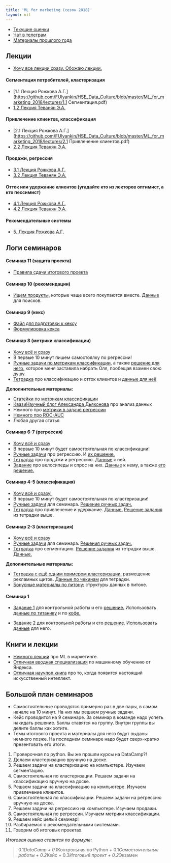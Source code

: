 ```yaml
---
title: 'ML for marketing (сезон 2018)'
layout: nil
---
```


* [Текущие оценки](https://docs.google.com/spreadsheets/d/1pj3_i_Y4NrEXeones3O9kRg0MK2OETqcV2REaXadVPM/edit?usp=sharing)
* [Чат в телеграм](https://t.me/joinchat/B2EhSBCNsbeTKFYbUkMsBA)
* [Материалы прошлого года](https://github.com/FUlyankin/HSE_Data_Culture/blob/master/docs/index_intro_2017.Rmd)




## Лекции

* [Хочу все лекции сразу. Обожаю лекции.](https://github.com/FUlyankin/HSE_Data_Culture/raw/master/ML_for_marketing_2018/lectures.zip)

#### Сегментация потребителей, кластеризация
* [1.1 Лекция Рожкова А.Г.](https://github.com/FUlyankin/HSE_Data_Culture/blob/master/ML_for_marketing_2018/lectures/1.1 Сегментация.pdf)
* [1.2 Лекция Теванян Э.А.](https://github.com/FUlyankin/HSE_Data_Culture/blob/master/ML_for_marketing_2018/lectures/1.2%20Сегментация%20потребителей.%20Кластеризация.pdf)

#### Привлечение клиентов, классификация
* [2.1 Лекция Рожкова А.Г.](https://github.com/FUlyankin/HSE_Data_Culture/blob/master/ML_for_marketing_2018/lectures/2.1 Привлечение клиентов.pdf)
* [2.2 Лекция Теванян Э.А.](https://github.com/FUlyankin/HSE_Data_Culture/blob/master/ML_for_marketing_2018/lectures/2.2%20Привлечение_клиентов_Классификация.pdf)

#### Продажи, регрессия
* [3.1 Лекция Рожкова А.Г.](https://github.com/FUlyankin/HSE_Data_Culture/blob/master/ML_for_marketing_2018/lectures/3.1%20Продажи_CS%26US.pdf)
* [3.2 Лекция Теванян Э.А.](https://github.com/FUlyankin/HSE_Data_Culture/blob/master/ML_for_marketing_2018/lectures/3.2%20Продажи.%20Регрессия.pdf)


#### Отток или удержание клиентов (угадайте кто из лекторов оптимист, а кто пессимист)
* [4.1 Лекция Рожкова А.Г.](https://github.com/FUlyankin/HSE_Data_Culture/blob/master/ML_for_marketing_2018/lectures/4.1%20Удержание%20клиентов.pdf)
* [4.2 Лекция Теванян Э.А.](https://github.com/FUlyankin/HSE_Data_Culture/blob/master/ML_for_marketing_2018/lectures/4.2%20Отток%20клиентов..pdf)


#### Рекомендательные системы
* [5. Лекция Рожкова А.Г.](https://github.com/FUlyankin/HSE_Data_Culture/blob/master/ML_for_marketing_2018/lectures/5.Рекомендательные_системы.pdf)


## Логи семинаров

#### Семинар 11 (защита проекта)

* [Правила сдачи итогового проекта](http://nbviewer.jupyter.org/github/FUlyankin/HSE_Data_Culture/blob/master/ML_for_marketing_2018/sem_1011/itog_proj.ipynb)


#### Семинар 10 (рекомендации)

* [Ищем продукты,](http://nbviewer.jupyter.org/github/FUlyankin/HSE_Data_Culture/blob/master/ML_for_marketing_2018/sem_1011/correlations.ipynb) которые чаще всего покупаются вместе. [Данные](https://github.com/FUlyankin/HSE_Data_Culture/blob/master/ML_for_marketing_2018/sem_1011/groceries.csv) для поисков.

#### Семинар 9 (кекс)

* [Файл для подготовки к кексу](https://github.com/FUlyankin/HSE_Data_Culture/blob/master/ML_for_marketing_2018/sem_89/kekes_intro.pdf)
* [Формулировка кекса](https://github.com/FUlyankin/HSE_Data_Culture/blob/master/ML_for_marketing_2018/sem_89/kekes_task.pdf)

#### Семинар 8 (метрики классификации)

* [Хочу всё и сразу](https://github.com/FUlyankin/HSE_Data_Culture/raw/master/ML_for_marketing_2018/sem_89.zip)
* В первые 10 минут пишем самостоялку по регрессии!
* [Ручные задачи по метрикам классификации,](https://github.com/FUlyankin/HSE_Data_Culture/blob/master/ML_for_marketing_2018/sem_89/seminar_4.pdf) а также [решение для него,](https://github.com/FUlyankin/HSE_Data_Culture/blob/master/ML_for_marketing_2018/sem_89/seminar_4_solve.pdf) которое меня заставила набрать Оля, пообещав взамен свою душу.
* [Тетрадка](http://nbviewer.jupyter.org/github/FUlyankin/HSE_Data_Culture/blob/master/ML_for_marketing_2018/sem_89/4.%20Отток%20клиентов%2C%20метрики%20классификации.ipynb) про классификацию и отток клиентов и [данные для неё](https://github.com/FUlyankin/HSE_Data_Culture/blob/master/ML_for_marketing_2018/sem_89/telecom_churn.csv)

__Дополнительные материалы:__

* [Статейки по метрикам классификации](https://habr.com/company/ods/blog/328372/)
* [КвазиНаучный блог Александра Дьяконова](https://dyakonov.org) про анализ данных
* Немного про [метрики в задаче регрессии](https://dyakonov.org/2018/10/23/функции-ошибок-в-задачах-регрессии/#more-6440)
* [Немного про ROC-AUC](https://dyakonov.org/2017/07/28/auc-roc-площадь-под-кривой-ошибок/#more-5362)
* Любая другая статья


#### Семинар 6-7 (регрессия)

* [Хочу всё и сразу](https://github.com/FUlyankin/HSE_Data_Culture/raw/master/ML_for_marketing_2018/sem_67.zip)
* В первые 10 минут будет самостоятельная по классификации!
* [Ручные задачи](https://github.com/FUlyankin/HSE_Data_Culture/blob/master/ML_for_marketing_2018/sem_67/seminar_3.pdf) про регрессию. И [их решение.](https://github.com/FUlyankin/HSE_Data_Culture/blob/master/ML_for_marketing_2018/sem_67/seminar_3_solution.pdf)
* [Тетрадка](http://nbviewer.jupyter.org/github/FUlyankin/HSE_Data_Culture/blob/master/ML_for_marketing_2018/sem_67/3.1%20Продажи%20и%20линейная%20регрессия..ipynb) про продажи и регрессию. [Данные](https://github.com/FUlyankin/HSE_Data_Culture/blob/master/ML_for_marketing_2018/sem_67/walmart.csv) к ней.
* [Задание](http://nbviewer.jupyter.org/github/FUlyankin/HSE_Data_Culture/blob/master/ML_for_marketing_2018/sem_67/3.2%20regularization.ipynb) про велосипеды и спрос на них. [Данные](https://github.com/FUlyankin/HSE_Data_Culture/blob/master/ML_for_marketing_2018/sem_67/bikes_rent.csv) к нему, а также [его решение.](http://nbviewer.jupyter.org/github/FUlyankin/HSE_Data_Culture/blob/master/ML_for_marketing_2018/sem_67/3.2%20regularization_solution.ipynb)


#### Семинар 4-5 (классификация)

* [Хочу всё и сразу!](https://github.com/FUlyankin/HSE_Data_Culture/raw/master/ML_for_marketing_2018/sem_45.zip)
* В первые 10 минут будет самостоятельная по кластеризации!
* [Ручные задачи](https://github.com/FUlyankin/HSE_Data_Culture/blob/master/ML_for_marketing_2018/sem_45/seminar_2.pdf) для семинара. [Решение ручных задач.](https://github.com/FUlyankin/HSE_Data_Culture/blob/master/ML_for_marketing_2018/sem_45/seminar_2_solution.pdf)
* [Тетрадка](http://nbviewer.jupyter.org/github/FUlyankin/HSE_Data_Culture/blob/master/ML_for_marketing_2018/sem_45/2.%20Classification.ipynb) про привлечение и удержание. [Данные.](https://github.com/FUlyankin/HSE_Data_Culture/blob/master/ML_for_marketing_2018/sem_45/apple.csv) [Решение задания](http://nbviewer.jupyter.org/github/FUlyankin/HSE_Data_Culture/blob/master/ML_for_marketing_2018/sem_45/2.%20Classification_solution.ipynb) из тетрадки выше.

#### Семинар 2-3 (кластеризация)

* [Хочу всё и сразу](https://github.com/FUlyankin/HSE_Data_Culture/raw/master/ML_for_marketing_2018/sem_23.zip)
* [Ручные задачи](https://github.com/FUlyankin/HSE_Data_Culture/blob/master/ML_for_marketing_2018/sem_23/seminar_1.pdf) для семинара. [Решения ручных задач.](https://github.com/FUlyankin/HSE_Data_Culture/blob/master/ML_for_marketing_2018/sem_23/seminar_1_solution.pdf)
* [Тетрадка](http://nbviewer.jupyter.org/github/FUlyankin/HSE_Data_Culture/blob/master/ML_for_marketing_2018/sem_23/1.1%20Segmantation_clusterization.ipynb) про сегментацию. [Решение задания](http://nbviewer.jupyter.org/github/FUlyankin/HSE_Data_Culture/blob/master/ML_for_marketing_2018/sem_23/1.1%20Segmantation_clusterization_sol.ipynb) из тетрадки выше. [Данные.](https://github.com/FUlyankin/HSE_Data_Culture/blob/master/ML_for_marketing_2018/sem_23/Online%20Retail.xlsx)

__Дополнительные материалы:__

* [Тетрадка с ещё одним примером кластеризации:](http://nbviewer.jupyter.org/github/FUlyankin/HSE_Data_Culture/blob/master/ML_for_marketing_2018/sem_23/1.2%20Banners.ipynb) размещение рекламных щитов. [Данные по чекинам](https://github.com/FUlyankin/HSE_Data_Culture/blob/master/ML_for_marketing_2018/sem_23/checkins.csv) для тетрадки.
* [Бонусные материалы по питону:](http://nbviewer.jupyter.org/github/FUlyankin/HSE_Data_Culture/blob/master/ML_for_marketing_2018/sem_23/1.3%20bonus_data%20structure.ipynb) структуры данных в питоне.


#### Семинар 1

* [Задание 1](http://nbviewer.jupyter.org/github/FUlyankin/HSE_Data_Culture/blob/master/ML_for_marketing_2018/sem_1/Datacamp_кр_1.ipynb) для контрольной работы и его [решение.](http://nbviewer.jupyter.org/github/FUlyankin/HSE_Data_Culture/blob/master/ML_for_marketing_2018/sem_1/Datacamp_кр_1_решебник.ipynb) Использовать [данные по титанику](https://github.com/FUlyankin/HSE_Data_Culture/blob/master/ML_for_marketing_2018/sem_1/titanic.csv) и по [кофе.](https://github.com/FUlyankin/HSE_Data_Culture/blob/master/ML_for_marketing_2018/sem_1/Data_for_exercise_1.xlsx)

* [Задание 2](http://nbviewer.jupyter.org/github/FUlyankin/HSE_Data_Culture/blob/master/ML_for_marketing_2018/sem_1/Datacamp_кр_2.ipynb) для контрольной работы и его [решение.](http://nbviewer.jupyter.org/github/FUlyankin/HSE_Data_Culture/blob/master/ML_for_marketing_2018/sem_1/Datacamp_кр_2_решебник.ipynb) Использовать [данные](https://github.com/FUlyankin/HSE_Data_Culture/blob/master/ML_for_marketing_2018/sem_1/kc_house_data.csv) для него.



## Книги и лекции

* [Немного лекций](https://events.yandex.ru/lib/talks/6063/) про ML в маркетинге.
* [Отличная вводная специализация](https://www.coursera.org/specializations/machine-learning-data-analysis) по машинному обучению от Яндекса.
* [Отличная научпоп книга](https://yadi.sk/d/K90nYhmx3WEfoQ) про то, когда появится настоящий искусственный интеллект.


## Большой план семинаров

* Самостоятельные проводятся примерно раз в две пары, в самом начале на 10 минут. На них мы решаем ручные задачи.
* Кейс проводится на 9 семинаре. За семинар в команде надо успеть накидать решение. Баллы ставятся на группу. Внутри группы вы делите баллы как хотите.
* Темы итогового проекта и материалы для него будут выданы немного позже. На последнем семинаре надо будет сверх-кратко презентовать его итоги.

1. Проверочная по python. Вы же прошли курсы на DataCamp?!  
2. Делаем кластеризацию вручную на доске.
3. Решаем задачи на кластеризацию на компьютере. Изучаем сегментацию.
4. Cамостоятельная по кластеризации. Решаем задачи на классификацию вручную на доске.
5. Решаем задачи на классификацию на компьютере. Изучаем привлечение клиентов.
6. Самостоятельная по классификации. Решаем задачи на регрессию вручную на доске.
7. Решаем задачи на регрессию на компьютере. Изучаем продажи.
8. Самостоятельная по регрессии. Изучаем метрики классификации.
9. Решаем кейс целый семинар!
10. Разбираемся с рекомендательными системами.
11. Говорим об итоговых проектах.

_Итоговая оценка ставится по формуле:_

> 0.1*DataCamp + 0.1*Контрольная по Python + 0.1*Самостоятельные работы + 0.2*Кейс + 0.3*Итоговый проект + 0.2*Экзамен
